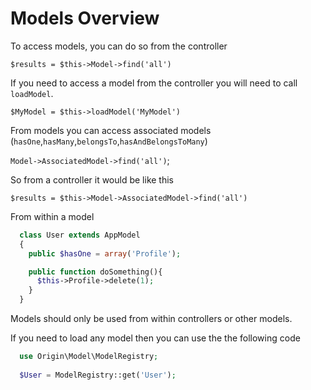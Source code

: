 # Models Overview

To access models, you can do so from the controller

`$results = $this->Model->find('all')`

If you need to access a model from the controller you will need to call `loadModel`.

`$MyModel = $this->loadModel('MyModel')`

From models you can access associated models (`hasOne`,`hasMany`,`belongsTo`,`hasAndBelongsToMany`)

`Model->AssociatedModel->find('all')`;

So from a controller it would be like this

`$results = $this->Model->AssociatedModel->find('all')`

From within a model

```php
  class User extends AppModel
  {
    public $hasOne = array('Profile');

    public function doSomething(){
      $this->Profile->delete(1);
    }
  }
```

Models should only be used from within controllers or other models.

If you need to load any model then you can use the the following code
```php
  use Origin\Model\ModelRegistry;
  
  $User = ModelRegistry::get('User');
```
